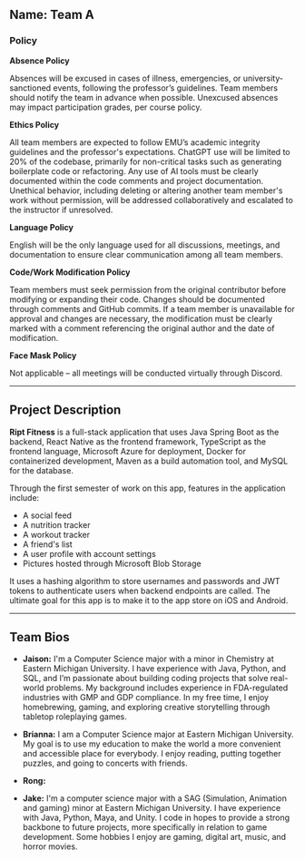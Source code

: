 ## Name: Team A

### Policy

**Absence Policy**

Absences will be excused in cases of illness, emergencies, or university-sanctioned events, following the professor’s guidelines. Team members should notify the team in advance when possible. Unexcused absences may impact participation grades, per course policy.

**Ethics Policy**

All team members are expected to follow EMU’s academic integrity guidelines and the professor's expectations. ChatGPT use will be limited to 20% of the codebase, primarily for non-critical tasks such as generating boilerplate code or refactoring. Any use of AI tools must be clearly documented within the code comments and project documentation. Unethical behavior, including deleting or altering another team member's work without permission, will be addressed collaboratively and escalated to the instructor if unresolved.

**Language Policy**

English will be the only language used for all discussions, meetings, and documentation to ensure clear communication among all team members.

**Code/Work Modification Policy**

Team members must seek permission from the original contributor before modifying or expanding their code. Changes should be documented through comments and GitHub commits. If a team member is unavailable for approval and changes are necessary, the modification must be clearly marked with a comment referencing the original author and the date of modification.

**Face Mask Policy**

Not applicable – all meetings will be conducted virtually through Discord.

---

## Project Description

**Ript Fitness** is a full-stack application that uses Java Spring Boot as the backend, React Native as the frontend framework, TypeScript as the frontend language, Microsoft Azure for deployment, Docker for containerized development, Maven as a build automation tool, and MySQL for the database.

Through the first semester of work on this app, features in the application include:

- A social feed
- A nutrition tracker
- A workout tracker
- A friend's list
- A user profile with account settings
- Pictures hosted through Microsoft Blob Storage

It uses a hashing algorithm to store usernames and passwords and JWT tokens to authenticate users when backend endpoints are called. The ultimate goal for this app is to make it to the app store on iOS and Android.

---

## Team Bios

- **Jaison:** I'm a Computer Science major with a minor in Chemistry at Eastern Michigan University. I have experience with Java, Python, and SQL, and I’m passionate about building coding projects that solve real-world problems. My background includes experience in FDA-regulated industries with GMP and GDP compliance. In my free time, I enjoy homebrewing, gaming, and exploring creative storytelling through tabletop roleplaying games.

- **Brianna:** I am a Computer Science major at Eastern Michigan University. My goal is to use my education to make the world a more convenient and accessible place for everybody. I enjoy reading, putting together puzzles, and going to concerts with friends. 

- **Rong:**  

- **Jake:**  I'm a computer science major with a SAG (Simulation, Animation and gaming) minor at Eastern Michigan University. I have experience with Java, Python, Maya, and Unity. I code in hopes to provide a strong backbone to future projects, more specifically in relation to game development. Some hobbies I enjoy are gaming, digital art, music, and horror movies.
